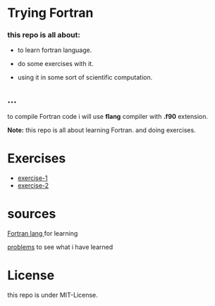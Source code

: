 # Trying Fortran


### this repo is all about:

- to learn fortran language. 

- do some exercises  with it. 

- using it in some sort of scientific computation. 

...
---
to compile Fortran code i will use **flang** compiler with **.f90** extension.

**Note:** this repo is all about learning Fortran. and doing exercises.

# Exercises

- [exercise-1](exercise-1)
- [exercise-2](exercise-2)

# sources

[Fortran lang ](https://fortran-lang.org/learn/) for learning 

[problems](https://web.chem.ox.ac.uk/fortran/exercise-io.html) to see what i have learned

# License

this repo is under MIT-License.
